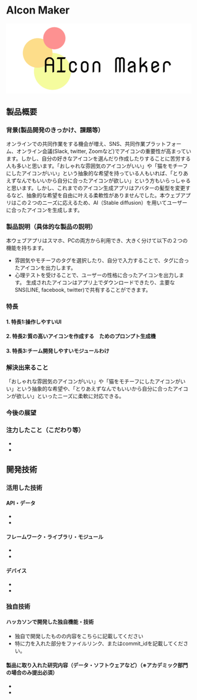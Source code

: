 # AIcon Maker

[![IMAGE ALT TEXT HERE](cover_photo.png)](https://www.youtube.com/watch?v=A0VUN_eU3yg)

## 製品概要
### 背景(製品開発のきっかけ、課題等）
オンラインでの共同作業をする機会が増え、SNS、共同作業プラットフォーム、オンライン会議(Slack, twitter, Zoomなど)でアイコンの重要性が高まっています。しかし、自分の好きなアイコンを選んだり作成したりすることに苦労する人も多いと思います。「おしゃれな雰囲気のアイコンがいい」や「猫をモチーフにしたアイコンがいい」という抽象的な希望を持っている人もいれば、「とりあえずなんでもいいから自分に合ったアイコンが欲しい」という方もいらっしゃると思います。しかし、これまでのアイコン生成アプリはアバターの髪型を変更するなど、抽象的な希望を自由に叶える柔軟性がありませんでした。本ウェブアプリはこの２つのニーズに応えるため、AI（Stable diffusion）を用いてユーザーに合ったアイコンを生成します。
### 製品説明（具体的な製品の説明）
本ウェブアプリはスマホ、PCの両方から利用でき、大きく分けて以下の２つの機能を持ちます。
* 雰囲気やモチーフのタグを選択したり、自分で入力することで、タグに合ったアイコンを出力します。
* 心理テストを受けることで、ユーザーの性格に合ったアイコンを出力します。
生成されたアイコンはアプリ上でダウンロードできたり、主要なSNS(LINE, facebook, twitter)で共有することができます。

### 特長
#### 1. 特長1:操作しやすいUI
#### 2. 特長2:質の高いアイコンを作成する　ためのプロンプト生成機
#### 3. 特長3:チーム開発しやすいモジュールわけ

### 解決出来ること
「おしゃれな雰囲気のアイコンがいい」や「猫をモチーフにしたアイコンがいい」という抽象的な希望や、「とりあえずなんでもいいから自分に合ったアイコンが欲しい」といったニーズに柔軟に対応できる。

### 今後の展望

### 注力したこと（こだわり等）
* 
* 

## 開発技術
### 活用した技術
#### API・データ
* 
* 

#### フレームワーク・ライブラリ・モジュール
* 
* 

#### デバイス
* 
* 

### 独自技術
#### ハッカソンで開発した独自機能・技術
* 独自で開発したものの内容をこちらに記載してください
* 特に力を入れた部分をファイルリンク、またはcommit_idを記載してください。

#### 製品に取り入れた研究内容（データ・ソフトウェアなど）（※アカデミック部門の場合のみ提出必須）
* 
* 
